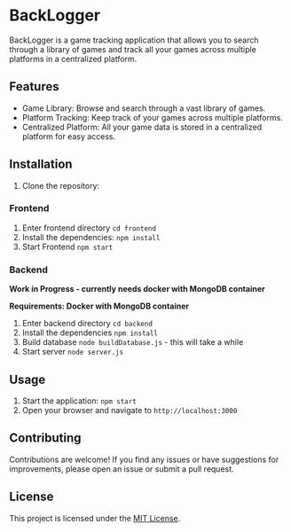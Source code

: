 # BackLogger

BackLogger is a game tracking application that allows you to search through a library of games and track all your games across multiple platforms in a centralized platform.

## Features

- Game Library: Browse and search through a vast library of games.
- Platform Tracking: Keep track of your games across multiple platforms.
- Centralized Platform: All your game data is stored in a centralized platform for easy access.

## Installation

1. Clone the repository:

### Frontend
1. Enter frontend directory `cd frontend`
2. Install the dependencies: `npm install`
3. Start Frontend `npm start`

### Backend
**Work in Progress - currently needs docker with MongoDB container**

**Requirements: Docker with MongoDB container**
1. Enter backend directory `cd backend`
2. Install the dependencies `npm install`
3. Build database `node buildDatabase.js` - this will take a while
4. Start server `node server.js`

## Usage

1. Start the application: `npm start`
2. Open your browser and navigate to `http://localhost:3000`

## Contributing

Contributions are welcome! If you find any issues or have suggestions for improvements, please open an issue or submit a pull request.

## License

This project is licensed under the [MIT License](LICENSE).
